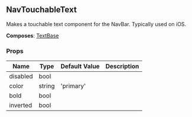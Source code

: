 ## NavTouchableText 
 
Makes a touchable text component for the NavBar. Typically
used on iOS.

 
 __Composes__: [TextBase](TextBase.md) 


### Props
Name | Type | Default Value | Description
--- | --- | --- | --- 
disabled | bool  |   | 
color | string  | 'primary' | 
bold | bool  |   | 
inverted | bool  |   | 
 
